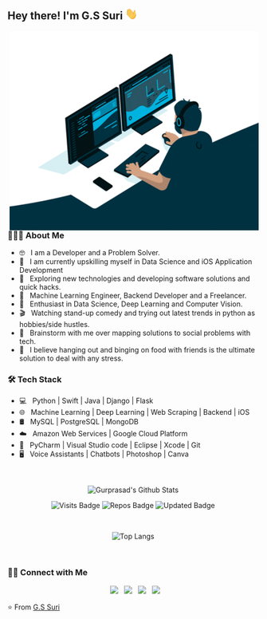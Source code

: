 <h2> Hey there! I'm G.S Suri <img src="./static/Hi.gif" width="25"></h2>
<img align="right" alt="GIF" src="./static/gif3.gif" width="500" height="400"/>

<h3> 👨🏻‍💻 About Me </h3>

- 🤓 &nbsp; I am a Developer and a Problem Solver.
- 🔭 &nbsp; I am currently upskilling myself in Data Science and iOS Application Development
- 🤔 &nbsp; Exploring new technologies and developing software solutions and quick hacks.
- 💼 &nbsp; Machine Learning Engineer, Backend Developer and a Freelancer.
- 🌱 &nbsp; Enthusiast in Data Science, Deep Learning and Computer Vision.
- 🎬 &nbsp; Watching stand-up comedy and trying out latest trends in python as hobbies/side hustles.
- 💬 &nbsp; Brainstorm with me over mapping solutions to social problems with tech.
- 🤙 &nbsp; I believe hanging out and binging on food with friends is the ultimate solution to deal with any stress. 

<h3>🛠 Tech Stack </h3>

- 💻 &nbsp; Python | Swift | Java | Django | Flask
- 🌐 &nbsp; Machine Learning | Deep Learning | Web Scraping | Backend | iOS
- 🛢 &nbsp; MySQL | PostgreSQL | MongoDB
- ☁️ &nbsp; Amazon Web Services | Google Cloud Platform
- 🔧 &nbsp; PyCharm | Visual Studio code | Eclipse | Xcode | Git
- 🖥 &nbsp; Voice Assistants | Chatbots | Photoshop | Canva

<br>
<br>

<div align = center>
<img align="center" src="https://github-readme-stats.vercel.app/api?username=GSdotSuri&include_all_commits=true&count_private=true&show_icons=true&line_height=20&theme=blue-green" alt="Gurprasad's Github Stats">

![Visits Badge](https://badges.pufler.dev/visits/GSdotSuri/GSdotSuri)
![Repos Badge](https://badges.pufler.dev/repos/GSdotSuri)
![Updated Badge](https://badges.pufler.dev/updated/GSdotSuri/Data-Structures-and-Algorithms)


</br>

![Top Langs](https://github-readme-stats.vercel.app/api/top-langs/?username=GSdotSuri&count_private=true&layout=compact&theme=blue-green)
</div>
<br>

<h3> 🤝🏻 Connect with Me </h3>

<p align="center">
&nbsp; <a href="https://www.facebook.com/gurprasad.singh.9/" target="_blank" rel="noopener noreferrer"><img src="https://img.icons8.com/plasticine/100/000000/facebook.png" width="50" /></a>  
&nbsp; <a href="https://www.instagram.com/gurprasad_singh/" target="_blank" rel="noopener noreferrer"><img src="https://img.icons8.com/plasticine/100/000000/instagram-new.png" width="50" /></a>  
&nbsp; <a href="https://www.linkedin.com/in/gurprasad-singh/" target="_blank" rel="noopener noreferrer"><img src="https://img.icons8.com/plasticine/100/000000/linkedin.png" width="50" /></a>
&nbsp; <a href="mailto:gurprasad.opsc@gmail.com" target="_blank" rel="noopener noreferrer"><img src="https://img.icons8.com/plasticine/100/000000/gmail.png"  width="50" /></a>
</p>

⭐️ From [G.S Suri](https://github.com/GSdotSuri)

